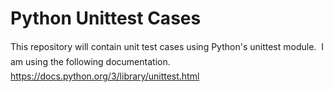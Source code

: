 # Python Unittest Cases
This repository will contain unit test cases using Python's unittest module.

I am using the following documentation. https://docs.python.org/3/library/unittest.html 
